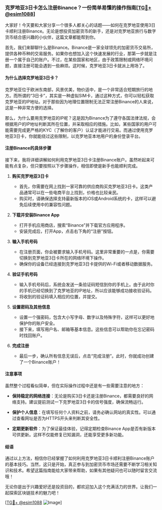 ### 克罗地亚3日卡怎么注册Binance？一份简单易懂的操作指南[[TG💪+ @esim1088](https://t.me/s/esim1088)]

大家好！今天要和大家分享一个很多人都关心的话题——如何在克罗地亚使用3日卡顺利注册Binance。无论是想投资加密货币的新手，还是对克罗地亚旅行与数字货币结合感兴趣的小伙伴，这篇文章都能帮到你。

首先，我们来聊聊什么是Binance。Binance是一家全球领先的加密货币交易所，提供各种币种的交易服务。如果你也想加入这个快速发展的行业，那第一步就是注册一个属于自己的账户。不过，在某些国家和地区，由于政策限制或网络环境问题，直接注册可能会遇到一些麻烦。这时候，克罗地亚3日卡就派上用场了。

#### **为什么选择克罗地亚3日卡？**

克罗地亚位于欧洲东南部，风景优美，物价适中，是一个非常适合短期旅行的地方。而所谓的“3日卡”，其实是一种虚拟SIM卡，通过这种方式，你可以轻松获取克罗地亚的IP地址。对于那些因为地理位置限制无法正常注册Binance的人来说，这是一种非常方便的选择。

那么，为什么要用克罗地亚的IP呢？这是因为Binance为了遵守各国法律法规，会根据用户的IP地址判断其所在位置，并采取相应的措施。比如，某些国家的用户可能需要完成更严格的KYC（了解你的客户）认证才能进行交易。而通过使用克罗地亚3日卡，你就能绕过这些限制，以克罗地亚本地用户的身份登录平台。

#### **注册Binance的具体步骤**

接下来，我将详细讲解如何利用克罗地亚3日卡注册Binance账户。虽然听起来可能有点复杂，但只要按照以下步骤操作，相信即使是新手也能顺利完成。

1. **购买克罗地亚3日卡**
   - 首先，你需要在网上找到一家可靠的供应商购买克罗地亚3日卡。这类产品通常可以在一些电商平台上找到，价格也比较亲民。
   - 购买时，请确保选择支持最新版本的iOS或Android系统的卡，这样可以避免后续使用中的兼容性问题。

2. **下载并安装Binance App**
   - 打开手机应用商店，搜索“Binance”并下载官方应用程序。
   - 安装完成后，打开App，点击右下角的“注册”按钮。

3. **输入手机号码**
   - 在注册页面，你会被要求输入手机号码。这里非常重要的一点是，你需要切换到克罗地亚3日卡所在的网络环境下操作。
   - 确保你的设备已经连接到克罗地亚3日卡提供的Wi-Fi或者移动数据服务。

4. **验证手机号码**
   - 输入手机号码后，系统会发送一条验证码短信到你的手机上。由于此时你的手机已经切换到了克罗地亚的IP地址，所以应该能够成功接收验证码。
   - 将收到的验证码填入相应的位置，并提交。

5. **设置密码及其他信息**
   - 设置一个强密码，包含大小写字母、数字以及特殊字符，这样可以更好地保护你的账户安全。
   - 接下来，填写用户名、邮箱等基本信息。这些信息可以帮助你在忘记密码时找回账户。

6. **完成注册**
   - 最后一步，确认所有信息无误后，点击“完成注册”。此时，你就成功创建了一个Binance账户！

#### **注意事项**

虽然整个过程看似简单，但在实际操作过程中还是有一些需要注意的地方：

- **保持稳定的网络连接**：无论是购买3日卡还是注册Binance，都需要良好的网络支持。建议提前测试一下克罗地亚3日卡的信号强度，确保流畅运行。
  
- **保护个人信息**：在填写任何个人资料之前，请务必确认网站的真实性。可以通过查看网址是否为HTTPS开头来判断其安全性。

- **定期更新软件**：为了保证最佳体验，记得定期检查Binance App是否有新版本可供更新。这样不仅能修复已知漏洞，还能享受更多新功能。

#### **结语**

通过以上方法，相信你已经掌握了如何利用克罗地亚3日卡顺利注册Binance账户的基本技巧。当然，这只是开始，真正参与到加密货币市场还需要不断学习相关知识和技术。希望这篇指南能给大家带来帮助，如果有其他疑问也可以随时留言交流哦！

无论你是出于兴趣爱好还是投资目的，都欢迎加入这个充满活力的世界。让我们一起探索区块链技术的魅力吧！

[[TG💪+ @esim1088](https://t.me/s/esim1088) ![Image](https://i.postimg.cc/4NQfJmqS/Snipaste-2025-05-13-00-14-12.png)]